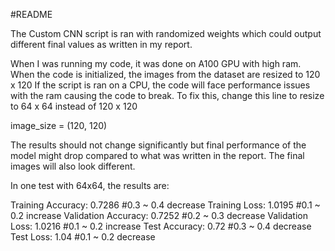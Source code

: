 #README

The Custom CNN script is ran with randomized weights which could output different final values as written in my report.

When I was running my code, it was done on A100 GPU with high ram. 
When the code is initialized, the images from the dataset are resized to 120 x 120
If the script is ran on a CPU, the code will face performance issues with the ram causing the code to break.
To fix this, change this line to resize to 64 x 64 instead of 120 x 120

image_size = (120, 120)

The results should not change significantly but final performance of the model might drop compared to what was written in the report. 
The final images will also look different.

In one test with 64x64, the results are:

Training Accuracy: 0.7286
#0.3 ~ 0.4 decrease
Training Loss: 1.0195
#0.1 ~ 0.2 increase
Validation Accuracy: 0.7252 
#0.2 ~ 0.3 decrease
Validation Loss: 1.0216 
#0.1 ~ 0.2 increase
Test Accuracy: 0.72 
#0.3 ~ 0.4 decrease
Test Loss: 1.04
#0.1 ~ 0.2 decrease

